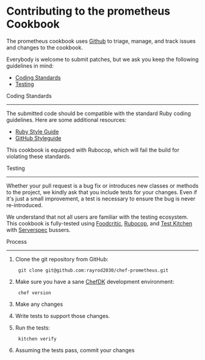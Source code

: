 Contributing to the prometheus Cookbook
=========================================

The prometheus cookbook uses [Github][] to triage, manage,
and track issues and changes to the cookbook.

Everybody is welcome to submit patches, but we ask you keep the
following guidelines in mind:

- [Coding Standards](#coding-standards)
- [Testing](#testing)

Coding Standards

----------------
The submitted code should be compatible with the standard Ruby coding guidelines.
Here are some additional resources:

- [Ruby Style Guide](https://github.com/bbatsov/ruby-style-guide)
- [GitHub Styleguide](https://github.com/styleguide/ruby)

This cookbook is equipped with Rubocop, which will fail the build for violating
these standards.

Testing

----------------

Whether your pull request is a bug fix or introduces new classes or methods to
the project, we kindly ask that you include tests for your changes. Even if it's
just a small improvement, a test is necessary to ensure the bug is never
re-introduced.

We understand that not all users are familiar with the testing ecosystem. This
cookbook is fully-tested using [Foodcritic](https://github.com/acrmp/foodcritic),
[Rubocop](https://github.com/bbatsov/rubocop),
and [Test Kitchen](https://github.com/test-kitchen/test-kitchen) with
[Serverspec](https://github.com/serverspec/serverspec) bussers.

Process

----------------

1. Clone the git repository from GitHub:

        git clone git@github.com:rayrod2030/chef-prometheus.git

2. Make sure you have a sane [ChefDK][] development environment:

        chef version

3. Make any changes
4. Write tests to support those changes.
5. Run the tests:

        kitchen verify

6. Assuming the tests pass, commit your changes

[ChefDK]: https://downloads.chef.io/chef-dk/
[github]: https://github.com/rayrod2030/chef-prometheus/issues
